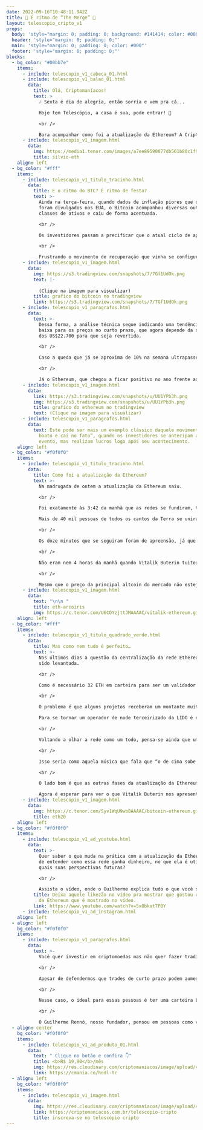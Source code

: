 ```yaml
---
date: 2022-09-16T10:48:11.942Z
title: 🥳 É ritmo de “The Merge” 🥳
layout: telescopio_cripto_v1
props:
  body: 'style="margin: 0; padding: 0; background: #141414; color: #000"'
  header: 'style="margin: 0; padding: 0;"'
  main: 'style="margin: 0; padding: 0; color: #000"'
  footer: 'style="margin: 0; padding: 0;"'
blocks:
  - bg_color: "#00bb7e"
    items:
      - include: telescopio_v1_cabeca_01.html
      - include: telescopio_v1_balao_01.html
        data:
          title: Olá, Criptomaníacos!
          text: >
            🎶 Sexta é dia de alegria, então sorria e vem pra cá...

            Hoje tem Telescópio, a casa é sua, pode entrar! 💃

            <br />

            Bora acompanhar como foi a atualização da Ethereum? A Criptomaníacos ficou antenada e mostra tudo pra você!
      - include: telescopio_v1_imagem.html
        data:
          img: https://media1.tenor.com/images/a7ee89590077db561b80c1f95adb2bed/tenor.gif
          title: silvio-eth
    align: left
  - bg_color: "#fff"
    items:
      - include: telescopio_v1_titulo_tracinho.html
        data:
          title: E o ritmo do BTC? É ritmo de festa?
          text: >-
            Ainda na terça-feira, quando dados de inflação piores que o esperado
            foram divulgados nos EUA, o Bitcoin acompanhou diversas outras
            classes de ativos e caiu de forma acentuada.

            <br />

            Os investidores passam a precificar que o atual ciclo de aperto monetário ainda esteja longe do seu fim, e que o FED tenha que seguir aumentando as taxas de juros nas próximas reuniões.

            <br />

            Frustrando o movimento de recuperação que vinha se configurando, o Bitcoin sofreu resistência junto dos principais níveis que vínhamos monitorando nas últimas edições do telescópio.
      - include: telescopio_v1_imagem.html
        data:
          img: https://s3.tradingview.com/snapshots/7/7Gf1UdOk.png
          text: |-
            
            (Clique na imagem para visualizar)
          title: grafico do bitcoin no tradingview
          link: https://s3.tradingview.com/snapshots/7/7Gf1UdOk.png
      - include: telescopio_v1_paragrafos.html
        data:
          text: >-
            Dessa forma, a análise técnica segue indicando uma tendência de
            baixa para os preços no curto prazo, que agora depende da superação
            dos US$22.700 para que seja revertida.

            <br />

            Caso a queda que já se aproxima de 10% na semana ultrapasse os 12,50%, esse pode ser o menor fechamento semanal do Bitcoin desde novembro de 2020 e trazer ainda mais pessimismo entre os investidores 👀

            <br />

            Já o Ethereum, que chegou a ficar positivo no ano frente ao Bitcoin com as expectativas envolvendo a atualização “The Merge”, sofre realização e volta a operar em terreno negativo.
      - include: telescopio_v1_imagem.html
        data:
          link: https://s3.tradingview.com/snapshots/u/UU1YPb3h.png
          img: https://s3.tradingview.com/snapshots/u/UU1YPb3h.png
          title: grafico do ethereum no tradingview
          text: (Clique na imagem para visualizar)
      - include: telescopio_v1_paragrafos.html
        data:
          text: Este pode ser mais um exemplo clássico daquele movimento do tipo “sobe no
            boato e cai no fato”, quando os investidores se antecipam a um
            evento, mas realizam lucros logo após seu acontecimento.
    align: left
  - bg_color: "#f0f0f0"
    items:
      - include: telescopio_v1_titulo_tracinho.html
        data:
          title: Como foi a atualização da Ethereum?
          text: >-
            Na madrugada de ontem a atualização da Ethereum saiu. 

            <br />

            Foi exatamente às 3:42 da manhã que as redes se fundiram, tornando uma única blockchain com validação por prova de participação. 

            Mais de 40 mil pessoas de todos os cantos da Terra se uniram na transmissão oficial da atualização e a alegria invadiu o ambiente quando a imagem de um panda apareceu na tela, com os dizeres: "PoS Activated". 

            <br />

            Os doze minutos que se seguiram foram de apreensão, já que eles eram decisivos para mostrar se a mudança de consenso tinha sido realizada com sucesso. E tudo deu certo. Mais de 95% dos validadores já participavam da rede. 

            <br />

            Não eram nem 4 horas da manhã quando Vitalik Buterin tuitou: "Terminamos! Feliz Merge para todos. Este é um grande momento para o ecossistema Ethereum. Todos que ajudaram a fazer a fusão acontecer devem se sentir muito orgulhosos hoje". 😁

            <br />

            Mesmo que o preço da principal altcoin do mercado não esteja indo lá tão bem no curto prazo, quando pensamos no sucesso do trabalho realizado, com certeza existem muitos motivos para se comemorar.
      - include: telescopio_v1_imagem.html
        data:
          text: "\n\n "
          title: eth-arcoiris
          img: https://c.tenor.com/U6COYzjttJMAAAAC/vitalik-ethereum.gif
    align: left
  - bg_color: "#fff"
    items:
      - include: telescopio_v1_titulo_quadrado_verde.html
        data:
          title: Mas como nem tudo é perfeito…
          text: >-
            Nos últimos dias a questão da centralização da rede Ethereum tem
            sido levantada.

            <br />

            Como é necessário 32 ETH em carteira para ser um validador da rede, muitos participantes se juntam em pools de staking, dando oportunidade a pequenos investidores.

            <br />

            O problema é que alguns projetos receberam um montante muito grande de ETH. Por exemplo, a LIDO Finance possui mais de 30% dos ETH em staking alocados em seu protocolo.

            Para se tornar um operador de node terceirizado da LIDO é necessário passar por um processo de votação pela sua governança. Só que os tokens LDO, que dão direito ao voto, estão concentrados massivamente em poucos endereços. 

            <br />

            Voltando a olhar a rede como um todo, pensa-se ainda que uma baleia de ETH pode também criar várias carteiras com 32 ETH, criando-se assim vários nós validadores. O resultado disso é que quem já mais tem ETH seria quem mais recebe, concentrando ainda mais os tokens na mão dos grandes do mercado.

            <br />

            Isso seria como aquela música que fala que “o de cima sobe e o de baixo desce”, já que o fluxo de novos tokens pode beneficiar os mais ricos. 💲💲💲

            <br />

            O lado bom é que as outras fases da atualização da Ethereum visam solucionar parte deste problema.

            Agora é esperar para ver o que Vitalik Buterin nos apresenta nas futuras melhorias programadas na rede.
      - include: telescopio_v1_imagem.html
        data:
          img: https://c.tenor.com/Syv1WqU9wb8AAAAC/bitcoin-ethereum.gif
          title: eth20
    align: left
  - bg_color: "#f0f0f0"
    items:
      - include: telescopio_v1_ad_youtube.html
        data:
          text: >-
            Quer saber o que muda na prática com a atualização da Ethereum, além
            de entender como essa rede ganha dinheiro, no que ela é utilizada e
            quais suas perspectivas futuras?

            <br />

            Assista o vídeo, onde o Guilherme explica tudo o que você sempre quis saber sobre a Etherem e o “The Merge”.
          title: Deixa aquele likezão no vídeo pra mostrar que gostou do super relatório
            da Ethereum que é mostrado no vídeo.
          link: https://www.youtube.com/watch?v=5xObkatTP8Y
      - include: telescopio_v1_ad_instagram.html
    align: left
  - align: left
    bg_color: "#f0f0f0"
    items:
      - include: telescopio_v1_paragrafos.html
        data:
          text: >-
            Você quer investir em criptomoedas mas não quer fazer trading?

            <br />

            Apesar de defendermos que trades de curto prazo podem aumentar sua rentabilidade, entendemos que nem todo mundo tem o tempo disponível pra operar.

            <br />

            Nesse caso, o ideal para essas pessoas é ter uma carteira bem fundamentada para o longo prazo, cujo objetivo seja acumular Bitcoins.

            <br />

            O Guilherme Rennó, nosso fundador, pensou em pessoas como você e decidiu criar a Carteira HODL, voltada para quem quer dar o primeiro passo no mercado cripto sem se preocupar em operar todo dia.
  - align: center
    bg_color: "#f0f0f0"
    items:
      - include: telescopio_v1_ad_produto_01.html
        data:
          text: " Clique no botão e confira 👇"
          title: <b>R$ 19,90</b>/mês
          img: https://res.cloudinary.com/criptomaniacos/image/upload/v1661372975/telescopio/produtos/logo_carteira_hodl_mhzjq6.png
          link: https://cmania.co/hodl-tc
  - align: left
    bg_color: "#f0f0f0"
    items:
      - include: telescopio_v1_imagem.html
        data:
          img: https://res.cloudinary.com/criptomaniacos/image/upload/v1662133224/telescopio/inscreva-se-telescopio.png
          link: https://criptomaniacos.com.br/telescopio-cripto
          title: inscreva-se no telescópio cripto
---
```


